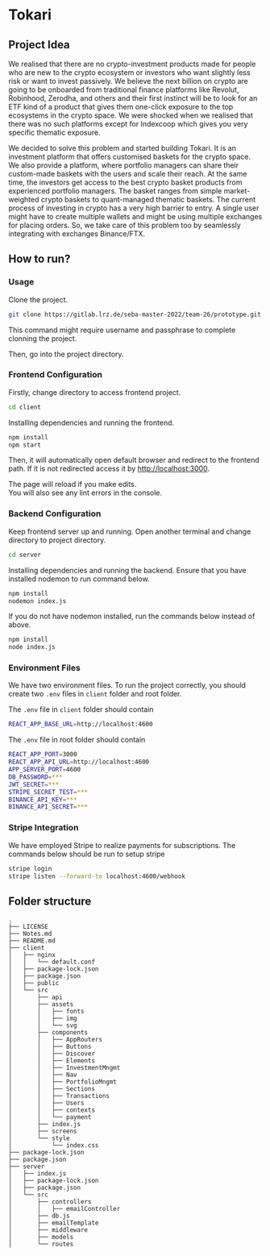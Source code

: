 # Tokari

## Project Idea
We realised that there are no crypto-investment products made for people who are new to the crypto ecosystem or investors who want slightly less risk or want to invest passively. We believe the next billion on crypto are going to be onboarded from traditional finance platforms like Revolut, Robinhood, Zerodha, and others and their first instinct will be to look for an ETF kind of a product that gives them one-click exposure to the top ecosystems in the crypto space. We were shocked when we realised that there was no such platforms except for Indexcoop which gives you very specific thematic exposure.

We decided to solve this problem and started building Tokari. It is an investment platform that offers customised baskets for the crypto space. We also provide a platform, where portfolio managers can share their custom-made baskets with the users and scale their reach. At the same time, the investors get access to the best crypto basket products from experienced portfolio managers. The basket ranges from simple market-weighted crypto baskets to quant-managed thematic baskets. The current process of investing in crypto has a very high barrier to entry. A single user might have to create multiple wallets and might be using multiple exchanges for placing orders. So, we take care of this problem too by seamlessly integrating with exchanges Binance/FTX.

## How to run?

### Usage

Clone the project.

```bash 
git clone https://gitlab.lrz.de/seba-master-2022/team-26/prototype.git
```

This command might require username and passphrase to complete clonning the project.

Then, go into the project directory.

### Frontend Configuration

Firstly, change directory to access frontend project.

```bash 
cd client
```

Installing dependencies and running the frontend.

```bash 
npm install
npm start
```

Then, it will automatically open default browser and redirect to the frontend path. If it is not redirected access it by [http://localhost:3000](http://localhost:3000).

The page will reload if you make edits.\
You will also see any lint errors in the console.
### Backend Configuration

Keep frontend server up and running. Open another terminal and change directory to project directory.

```bash 
cd server
```

Installing dependencies and running the backend. Ensure that you have installed nodemon to run command below.

```bash 
npm install
nodemon index.js
```

If you do not have nodemon installed, run the commands below instead of above.

```bash 
npm install
node index.js
```

### Environment Files

We have two environment files. To run the project correctly, you should create two `.env` files in `client` folder and root folder.

The `.env` file in `client` folder should contain

```bash 
REACT_APP_BASE_URL=http://localhost:4600
```

The `.env` file in root folder should contain

```bash 
REACT_APP_PORT=3000
REACT_APP_API_URL=http://localhost:4600
APP_SERVER_PORT=4600
DB_PASSWORD=***
JWT_SECRET=***
STRIPE_SECRET_TEST=***
BINANCE_API_KEY=***
BINANCE_API_SECRET=***
```

### Stripe Integration

We have employed Stripe to realize payments for subscriptions. The commands below should be run to setup stripe

```bash 
stripe login
stripe listen --forward-to localhost:4600/webhook
```

## Folder structure

    .
    ├── LICENSE
    ├── Notes.md
    ├── README.md
    ├── client
    │   ├── nginx
    │   │   └── default.conf
    │   ├── package-lock.json
    │   ├── package.json
    │   ├── public
    │   └── src
    │       ├── api
    │       ├── assets
    │       │   ├── fonts
    │       │   ├── img
    │       │   └── svg
    │       ├── components
    │       │   ├── AppRouters
    │       │   ├── Buttons
    │       │   ├── Discover
    │       │   ├── Elements
    │       │   ├── InvestmentMngmt
    │       │   ├── Nav
    │       │   ├── PortfolioMngmt
    │       │   ├── Sections
    │       │   ├── Transactions
    │       │   ├── Users
    │       │   ├── contexts
    │       │   └── payment
    │       ├── index.js
    │       ├── screens
    │       └── style
    │           └── index.css
    ├── package-lock.json
    ├── package.json
    ├── server
    │   ├── index.js
    │   ├── package-lock.json
    │   ├── package.json
    │   └── src
    │       ├── controllers
    │       │   ├── emailController
    │       ├── db.js
    │       ├── emailTemplate
    │       ├── middleware
    │       ├── models
    │       └── routes